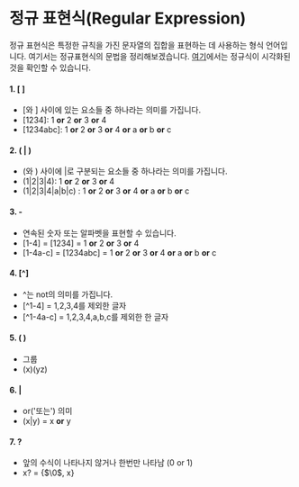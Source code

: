 # 정규 표현식(Regular Expression)
정규 표현식은 특정한 규칙을 가진 문자열의 집합을 표현하는 데 사용하는 형식 언어입니다.
여기서는 정규표현식의 문법을 정리해보겠습니다. 
[여기]에서는 정규식이 시각화된 것을 확인할 수 있습니다. 

[여기]: https://regexper.com/

#### 1. \[  \]
* \[와 \] 사이에 있는 요소들 중 하나라는 의미를 가집니다. 
* \[1234\]: 1 **or** 2 **or** 3 **or** 4
* \[1234abc\]: 1 **or** 2 **or** 3 **or** 4 **or** a **or** b **or** c

#### 2. ( | )
* (와 ) 사이에 |로 구분되는 요소들 중 하나라는 의미를 가집니다. 
* (1|2|3|4): 1 **or** 2 **or** 3 **or** 4
* (1|2|3|4|a|b|c) : 1 **or** 2 **or** 3 **or** 4 **or** a **or** b **or** c

#### 3. -
* 연속된 숫자 또는 알파벳을 표현할 수 있습니다. 
* \[1-4\] = \[1234\] = 1 **or** 2 **or** 3 **or** 4
* \[1-4a-c\] = \[1234abc\] =  1 **or** 2 **or** 3 **or** 4 **or** a **or** b **or** c

#### 4. \[^\]
* ^는 not의 의미를 가집니다. 
* \[^1-4\] = 1,2,3,4를 제외한 글자
* \[^1-4a-c\] = 1,2,3,4,a,b,c를 제외한 한 글자

#### 5. ( ) 
* 그룹
* (x)(yz)

#### 6. | 
* or('또는') 의미
* (x|y) = x **or** y

#### 7. ?
* 앞의 수식이 나타나지 않거나 한번만 나타남 (0 or 1)
* x? = {$\0$, x}
